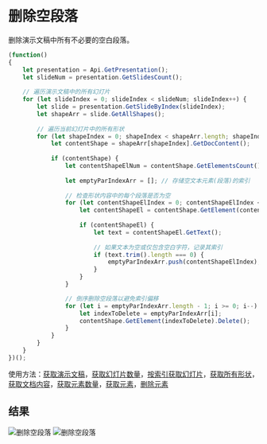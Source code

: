 # 删除空段落

删除演示文稿中所有不必要的空白段落。

```ts
(function()
{
    let presentation = Api.GetPresentation();
    let slideNum = presentation.GetSlidesCount();
    
    // 遍历演示文稿中的所有幻灯片
    for (let slideIndex = 0; slideIndex < slideNum; slideIndex++) {
        let slide = presentation.GetSlideByIndex(slideIndex);
        let shapeArr = slide.GetAllShapes();
        
        // 遍历当前幻灯片中的所有形状
        for (let shapeIndex = 0; shapeIndex < shapeArr.length; shapeIndex++) {
            let contentShape = shapeArr[shapeIndex].GetDocContent();
            
            if (contentShape) {
                let contentShapeElNum = contentShape.GetElementsCount();
                
                let emptyParIndexArr = []; // 存储空文本元素(段落)的索引
                
                // 检查形状内容中的每个段落是否为空
                for (let contentShapeElIndex = 0; contentShapeElIndex < contentShapeElNum; contentShapeElIndex++) {
                    let contentShapeEl = contentShape.GetElement(contentShapeElIndex);
                    
                    if (contentShapeEl) {
                        let text = contentShapeEl.GetText();
                        
                        // 如果文本为空或仅包含空白字符，记录其索引
                        if (text.trim().length === 0) {
                            emptyParIndexArr.push(contentShapeElIndex); 
                        }
                    }
                }

                // 倒序删除空段落以避免索引偏移
                for (let i = emptyParIndexArr.length - 1; i >= 0; i--) {
                    let indexToDelete = emptyParIndexArr[i];
                    contentShape.GetElement(indexToDelete).Delete();
                }
            }
        }
    }
})();
```

使用方法：[获取演示文稿](/docs/office-api/usage-api/presentation-api/Api/Methods/GetPresentation.md)，[获取幻灯片数量](/docs/office-api/usage-api/presentation-api/ApiPresentation/Methods/GetSlidesCount.md)，[按索引获取幻灯片](/docs/office-api/usage-api/presentation-api/ApiPresentation/Methods/GetSlideByIndex.md)，[获取所有形状](/docs/office-api/usage-api/presentation-api/ApiSlide/Methods/GetAllShapes.md)，[获取文档内容](/docs/office-api/usage-api/presentation-api/ApiShape/Methods/GetDocContent.md)，[获取元素数量](/docs/office-api/usage-api/presentation-api/ApiDocumentContent/Methods/GetElementsCount.md)，[获取元素](/docs/office-api/usage-api/presentation-api/ApiDocumentContent/Methods/GetElement.md)，[删除元素](/docs/office-api/usage-api/presentation-api/ApiParagraph/Methods/Delete.md)

## 结果

![删除空段落](/assets/images/plugins/remove-empty-paragraphs.png#gh-light-mode-only)
![删除空段落](/assets/images/plugins/remove-empty-paragraphs.dark.png#gh-dark-mode-only)